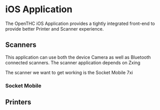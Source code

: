# iOS Application

The OpenTHC iOS Application provides a tightly integrated front-end to provide better Printer and Scanner experience.

## Scanners

This application can use both the device Camera as well as Bluetooth connected scanners.
The scanner application depends on Zxing

The scanner we want to get working is the Socket Mobile 7xi

### Socket Mobile

## Printers
